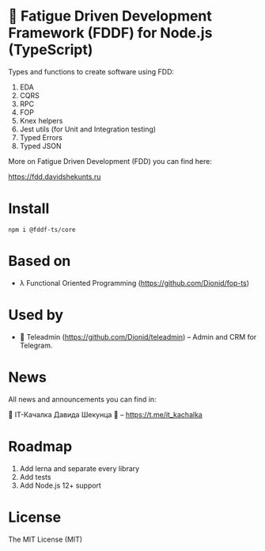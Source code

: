 # 🛌 Fatigue Driven Development Framework (FDDF) for Node.js (TypeScript)

Types and functions to create software using FDD:

1. EDA
1. CQRS
1. RPC
1. FOP
1. Knex helpers
1. Jest utils (for Unit and Integration testing)
1. Typed Errors
1. Typed JSON

More on Fatigue Driven Development (FDD) you can find here:

https://fdd.davidshekunts.ru

# Install

```
npm i @fddf-ts/core
```

# Based on

- λ Functional Oriented Programming (https://github.com/Dionid/fop-ts)

# Used by

- 💬 Teleadmin (https://github.com/Dionid/teleadmin) – Admin and CRM for Telegram.

# News

All news and announcements you can find in:

🦾 IT-Качалка Давида Шекунца 💪 – https://t.me/it_kachalka

# Roadmap

1. Add lerna and separate every library
1. Add tests
1. Add Node.js 12+ support

# License

The MIT License (MIT)
